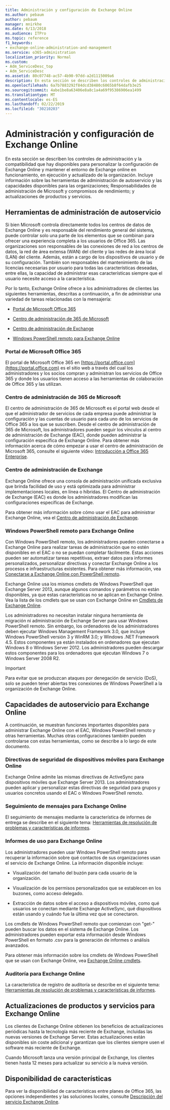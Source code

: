 ```yaml
---
title: Administración y configuración de Exchange Online
ms.author: pebaum
author: pebaum
manager: mnirkhe
ms.date: 6/13/2018
ms.audience: ITPro
ms.topic: reference
f1_keywords:
- exchange-online-administration-and-management
ms.service: o365-administration
localization_priority: Normal
ms.custom:
- Adm_ServiceDesc_top
- Adm_ServiceDesc
ms.assetid: 80c07748-ac57-4b90-97dd-a2d1115009a6
description: En esta sección se describen los controles de administración y la compatibilidad que hay disponibles para personalizar la configuración de Exchange Online y mantener el entorno de Exchange online en funcionamiento, en ejecución y actualizado de la organización. Incluye información sobre las herramientas de administración de autoservicio y las capacidades disponibles para las organizaciones; Responsabilidades de administración de Microsoft y compromisos de rendimiento; y actualizaciones de productos y servicios.
ms.openlocfilehash: 6a7b7883292f84dcd38480c6065b8f64dafb3e25
ms.sourcegitcommit: 4abe1be8a63406e8a8c1a4a69f95386906ea1499
ms.translationtype: MT
ms.contentlocale: es-ES
ms.lasthandoff: 02/22/2019
ms.locfileid: "30210203"
---
```

# <a name="exchange-online-setup-and-administration"></a>Administración y configuración de Exchange Online

En esta sección se describen los controles de administración y la compatibilidad que hay disponibles para personalizar la configuración de Exchange Online y mantener el entorno de Exchange online en funcionamiento, en ejecución y actualizado de la organización. Incluye información sobre las herramientas de administración de autoservicio y las capacidades disponibles para las organizaciones; Responsabilidades de administración de Microsoft y compromisos de rendimiento; y actualizaciones de productos y servicios.
  
## <a name="self-service-administration-tools"></a>Herramientas de administración de autoservicio

Si bien Microsoft controla directamente todos los centros de datos de Exchange Online y es responsable del rendimiento general del sistema, puede controlar solo una parte de los elementos que se combinan para ofrecer una experiencia completa a los usuarios de Office 365. Las organizaciones son responsables de las conexiones de red a los centros de datos, la red de área extensa (WAN) del cliente y las redes de área local (LAN) del cliente. Además, están a cargo de los dispositivos de usuario y de su configuración. También son responsables del mantenimiento de las licencias necesarias por usuario para todas las características deseadas, entre ellas, la capacidad de administrar esas características siempre que el usuario necesite acceso a la característica.
  
Por lo tanto, Exchange Online ofrece a los administradores de clientes las siguientes herramientas, descritas a continuación, a fin de administrar una variedad de tareas relacionadas con la mensajería:
  
- [Portal de Microsoft Office 365](exchange-online-setup-and-administration.md#microsoft-office-365-portal)
    
- [Centro de administración de 365 de Microsoft](exchange-online-setup-and-administration.md#microsoft-office-365-admin-center)
    
- [Centro de administración de Exchange](exchange-online-setup-and-administration.md#exchange-admin-center)
    
- [Windows PowerShell remoto para Exchange Online](exchange-online-setup-and-administration.md#remote-windows-powershell-for-exchange-online)
    
### <a name="microsoft-office-365-portal"></a>Portal de Microsoft Office 365
<a name="BKMK_MicrosoftOnlineServicesPortal"> </a>

El portal de Microsoft Office 365 en [https://portal.office.com](https://portal.office.com) es el sitio web a través del cual los administradores y los socios compran y administran los servicios de Office 365 y donde los usuarios tienen acceso a las herramientas de colaboración de Office 365 y las utilizan.
  
### <a name="microsoft-365-admin-center"></a>Centro de administración de 365 de Microsoft
<a name="BKMK_Office365admincenterl"> </a>

El centro de administración de 365 de Microsoft es el portal web desde el que el administrador de servicios de cada empresa puede administrar la configuración y las cuentas de usuario para cada uno de los servicios de Office 365 a los que se suscriben. Desde el centro de administración de 365 de Microsoft, los administradores pueden seguir los vínculos al centro de administración de Exchange (EAC), donde pueden administrar la configuración específica de Exchange Online. Para obtener más información acerca de cómo empezar a usar el centro de administración de Microsoft 365, consulte el siguiente vídeo: [Introducción a Office 365 Enterprise](https://go.microsoft.com/fwlink/p/?LinkId=271806).
  
### <a name="exchange-admin-center"></a>Centro de administración de Exchange
<a name="BKMK_ExchangeAdministrationCenter"> </a>

Exchange Online ofrece una consola de administración unificada exclusiva que brinda facilidad de uso y está optimizada para administrar implementaciones locales, en línea o híbridas. El Centro de administración de Exchange (EAC) es donde los administradores modifican las configuraciones específicas de Exchange.
  
Para obtener más información sobre cómo usar el EAC para administrar Exchange Online, vea el [Centro de administración de Exchange](https://go.microsoft.com/fwlink/p/?LinkId=271807).
  
### <a name="remote-windows-powershell-for-exchange-online"></a>Windows PowerShell remoto para Exchange Online
<a name="BKMK_RemoteWindowsPowerShell"> </a>

Con Windows PowerShell remoto, los administradores pueden conectarse a Exchange Online para realizar tareas de administración que no estén disponibles en el EAC o no se puedan completar fácilmente. Estas acciones pueden ser automatizar tareas repetitivas, extraer datos para informes personalizados, personalizar directivas y conectar Exchange Online a los procesos e infraestructuras existentes. Para obtener más información, vea [Conectarse a Exchange Online con PowerShell remoto](https://go.microsoft.com/fwlink/p/?LinkId=308994).
  
Exchange Online usa los mismos cmdlets de Windows PowerShell que Exchange Server 2013, aunque algunos comandos y parámetros no están disponibles, ya que estas características no se aplican en Exchange Online. Vea la lista de los cmdlets que se usan con Exchange Online en [Cmdlets de Exchange Online](https://go.microsoft.com/fwlink/p/?LinkId=271808).
  
Los administradores no necesitan instalar ninguna herramienta de migración ni administración de Exchange Server para usar Windows PowerShell remoto. Sin embargo, los ordenadores de los administradores deben ejecutar Windows Management Framework 3.0, que incluye Windows PowerShell versión 3 y WinRM 3.0; y Windows .NET Framework 4.5. Estos componentes ya están instalados en ordenadores que ejecutan Windows 8 o Windows Server 2012. Los administradores pueden descargar estos componentes para los ordenadores que ejecutan Windows 7 o Windows Server 2008 R2.
  
> [!IMPORTANT]
> Para evitar que se produzcan ataques por denegación de servicio (DoS), solo se pueden tener abiertas tres conexiones de Windows PowerShell a la organización de Exchange Online. 
  
## <a name="self-service-capabilities-for-exchange-online"></a>Capacidades de autoservicio para Exchange Online

A continuación, se muestran funciones importantes disponibles para administrar Exchange Online con el EAC, Windows PowerShell remoto y otras herramientas. Muchas otras configuraciones también pueden controlarse con estas herramientas, como se describe a lo largo de este documento.
  
### <a name="mobile-device-security-policies-for-exchange-online"></a>Directivas de seguridad de dispositivos móviles para Exchange Online

Exchange Online admite las mismas directivas de ActiveSync para dispositivos móviles que Exchange Server 2013. Los administradores pueden aplicar y personalizar estas directivas de seguridad para grupos y usuarios concretos usando el EAC o Windows PowerShell remoto.
  
### <a name="message-tracking-for-exchange-online"></a>Seguimiento de mensajes para Exchange Online

El seguimiento de mensajes mediante la característica de informes de entrega se describe en el siguiente tema: [Herramientas de resolución de problemas y características de informes](reporting-features-and-troubleshooting-tools.md).
  
### <a name="usage-reporting-for-exchange-online"></a>Informes de uso para Exchange Online

Los administradores pueden usar Windows PowerShell remoto para recuperar la información sobre qué contactos de sus organizaciones usan el servicio de Exchange Online. La información disponible incluye:
  
- Visualización del tamaño del buzón para cada usuario de la organización.
    
- Visualización de los permisos personalizados que se establecen en los buzones, como acceso delegado.
    
- Extracción de datos sobre el acceso a dispositivos móviles, como qué usuarios se conectan mediante Exchange ActiveSync, qué dispositivos están usando y cuándo fue la última vez que se conectaron.
    
Los cmdlets de Windows PowerShell remoto que comienzan con "get-" pueden buscar los datos en el sistema de Exchange Online. Los administradores pueden exportar esta información desde Windows PowerShell en formato .csv para la generación de informes o análisis avanzados.
  
Para obtener más información sobre los cmdlets de Windows PowerShell que se usan con Exchange Online, vea [Exchange Online cmdlets](https://go.microsoft.com/fwlink/p/?LinkId=271808).
  
### <a name="auditing-for-exchange-online"></a>Auditoría para Exchange Online

La característica de registro de auditoría se describe en el siguiente tema: [Herramientas de resolución de problemas y características de informes](reporting-features-and-troubleshooting-tools.md).
  
## <a name="service-and-product-upgrades-for-exchange-online"></a>Actualizaciones de productos y servicios para Exchange Online

Los clientes de Exchange Online obtienen los beneficios de actualizaciones periódicas hasta la tecnología más reciente de Exchange, incluidas las nuevas versiones de Exchange Server. Estas actualizaciones están disponibles sin coste adicional y garantizan que los clientes siempre usen el software más reciente de Exchange.
  
Cuando Microsoft lanza una versión principal de Exchange, los clientes tienen hasta 12 meses para actualizar su servicio a la nueva versión.
  
## <a name="feature-availability"></a>Disponibilidad de características

Para ver la disponibilidad de características entre planes de Office 365, las opciones independientes y las soluciones locales, consulte [Descripción del servicio Exchange Online](exchange-online-service-description.md).
  

